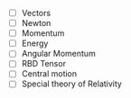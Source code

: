 - [ ] Vectors
- [ ] Newton
- [ ] Momentum
- [ ] Energy
- [ ] Angular Momentum
- [ ] RBD
      Tensor
- [ ] Central motion
- [ ] Special theory of Relativity